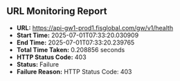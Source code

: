 ## URL Monitoring Report

- **URL:** https://api-gw1-prod1.fisglobal.com/gw/v1/health
- **Start Time:** 2025-07-01T07:33:20.030909
- **End Time:** 2025-07-01T07:33:20.239765
- **Total Time Taken:** 0.208856 seconds
- **HTTP Status Code:** 403
- **Status:** Failure
- **Failure Reason:** HTTP Status Code: 403
